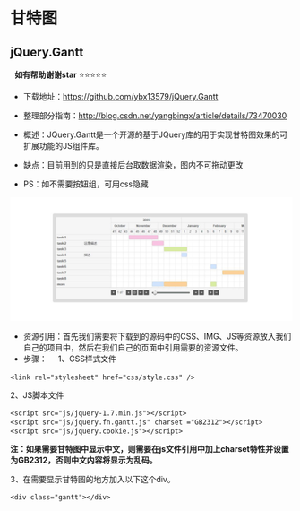 # 甘特图
## jQuery.Gantt
 
**如有帮助谢谢star**   :star::star::star::star::star:

 - 下载地址：https://github.com/ybx13579/jQuery.Gantt
 - 整理部分指南：http://blog.csdn.net/yangbingx/article/details/73470030



 - 概述：JQuery.Gantt是一个开源的基于JQuery库的用于实现甘特图效果的可扩展功能的JS组件库。
 - 缺点：目前用到的只是直接后台取数据渲染，图内不可拖动更改  
 - PS：如不需要按钮组，可用css隐藏
<img src="show/1.jpg" />


 - 资源引用：首先我们需要将下载到的源码中的CSS、IMG、JS等资源放入我们自己的项目中，然后在我们自己的页面中引用需要的资源文件。
 - 步骤：
     
1、CSS样式文件

`<link rel="stylesheet" href="css/style.css" />`


2、JS脚本文件

```
<script src="js/jquery-1.7.min.js"></script>
<script src="js/jquery.fn.gantt.js" charset ="GB2312"></script>
<script src="js/jquery.cookie.js"></script>
```

**注：如果需要甘特图中显示中文，则需要在js文件引用中加上charset特性并设置为GB2312，否则中文内容将显示为乱码。**

3、在需要显示甘特图的地方加入以下这个div。

```
<div class="gantt"></div>
```








